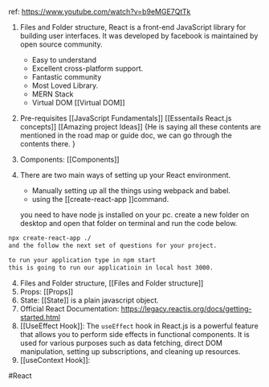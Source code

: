 
ref:  https://www.youtube.com/watch?v=b9eMGE7QtTk


1. Files and Folder structure, React is a front-end JavaScript library for building user interfaces. It was developed by facebook is maintained by open source community. 
     - Easy to understand
     - Excellent cross-platform support. 
     - Fantastic community
     - Most Loved Library. 
    - MERN Stack
    - Virtual DOM [[Virtual DOM]]

2. Pre-requisites [[JavaScript Fundamentals]] 
   [[Essentails React.js concepts]] 
   [[Amazing project Ideas]] 
	{He is saying all these contents are mentioned in the road map or guide doc, we can go through the contents there. }

3. Components: [[Components]]

4. There are two main ways of setting up your React environment. 
   - Manually setting up all the things using webpack and babel. 
   - using the [[create-react-app ]]command. 

    you need to have node js installed on your pc. create a new folder on desktop and open that folder on terminal and run the code below.    
	
```bash
npx create-react-app ./
and the follow the next set of questions for your project. 

to run your application type in npm start
this is going to run our applicatioin in local host 3000. 
```


4. Files and Folder structure,  [[Files and Folder structure]]
5. Props: [[Props]]
6. State: [[State]] is a plain javascript object. 
7. Official React Documentation:  https://legacy.reactjs.org/docs/getting-started.html
8. [[UseEffect Hook]]: The `useEffect` hook in React.js is a powerful feature that allows you to perform side effects in functional components. It is used for various purposes such as data fetching, direct DOM manipulation, setting up subscriptions, and cleaning up resources.
9. [[useContext Hook]]: 


#React











































 